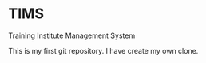TIMS
====

Training Institute Management System

This is my first git repository.
I have create my own clone.

